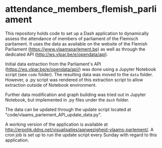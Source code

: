 # attendance_members_flemish_parliament
This repository holds code to set up a Dash application to dynamically assess the attendance of members of parliament of the Flemisch parliament.
It uses the data as available on the website of the Flemish Parliament (https://www.vlaamsparlement.be) as well as through the dedicated API (http://ws.vlpar.be/e/opendata/api).

Initial data extraction from the Parliament's API (https://ws.vlpar.be/e/opendata/api/) was done using a Jupyter Notebook script (see `code` folder). The resulting data was moved to the `data` folder. However, a .py script was rendered of this extraction script to allow extraction outside of Notebook environment. 

Further data modification and graph building was tried out in Jupyter Notebook, but implemented in .py files under the `dash` folder.

The data can be updated through the update script located at "code/vlaams_parlement_API_update_data.py".

A working version of the application is available at http://erpohk.ddns.net/visualisaties/aanwezigheid-vlaams-parlement/. A cron job is set up to run the update script every Sunday with regard to this application. 

